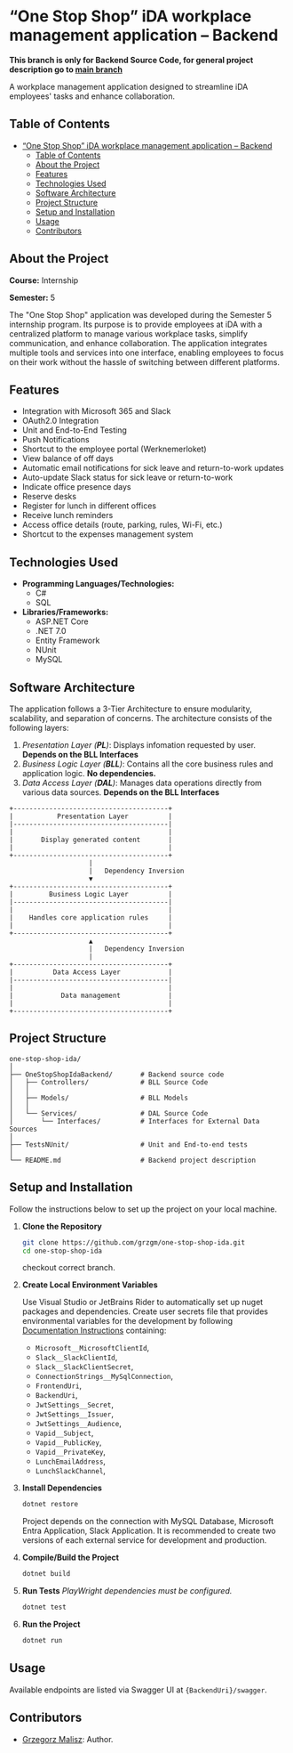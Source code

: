 # “One Stop Shop” iDA workplace management application – Backend

**This branch is only for Backend Source Code, for general project description go to [main branch](https://github.com/grzgm/one-stop-shop-ida)**

A workplace management application designed to streamline iDA employees' tasks and enhance collaboration.

## Table of Contents

- [“One Stop Shop” iDA workplace management application – Backend](#one-stop-shop-ida-workplace-management-application--backend)
  - [Table of Contents](#table-of-contents)
  - [About the Project](#about-the-project)
  - [Features](#features)
  - [Technologies Used](#technologies-used)
  - [Software Architecture](#software-architecture)
  - [Project Structure](#project-structure)
  - [Setup and Installation](#setup-and-installation)
  - [Usage](#usage)
  - [Contributors](#contributors)

## About the Project

**Course:** Internship

**Semester:** 5

The "One Stop Shop" application was developed during the Semester 5 internship program. Its purpose is to provide employees at iDA with a centralized platform to manage various workplace tasks, simplify communication, and enhance collaboration. The application integrates multiple tools and services into one interface, enabling employees to focus on their work without the hassle of switching between different platforms.

## Features

- Integration with Microsoft 365 and Slack
- OAuth2.0 Integration
- Unit and End-to-End Testing
- Push Notifications
- Shortcut to the employee portal (Werknemerloket)
- View balance of off days
- Automatic email notifications for sick leave and return-to-work updates
- Auto-update Slack status for sick leave or return-to-work
- Indicate office presence days
- Reserve desks
- Register for lunch in different offices
- Receive lunch reminders
- Access office details (route, parking, rules, Wi-Fi, etc.)
- Shortcut to the expenses management system

## Technologies Used

- **Programming Languages/Technologies:**
  - C#
  - SQL
- **Libraries/Frameworks:**
  - ASP.NET Core
  - .NET 7.0
  - Entity Framework
  - NUnit
  - MySQL

## Software Architecture

The application follows a 3-Tier Architecture to ensure modularity, scalability, and separation of concerns. The architecture consists of the following layers:

1. _Presentation Layer (**PL**)_: Displays infomation requested by user. **Depends on the BLL Interfaces**
2. _Business Logic Layer (**BLL**)_: Contains all the core business rules and application logic. **No dependencies.**
3. _Data Access Layer (**DAL**)_: Manages data operations directly from various data sources. **Depends on the BLL Interfaces**

```
+---------------------------------------+
|           Presentation Layer          |
|---------------------------------------|
|                                       |
|       Display generated content       |
|                                       |
+---------------------------------------+
                    |
                    |   Dependency Inversion
                    ▼
+---------------------------------------+
|         Business Logic Layer          |
|---------------------------------------|
|                                       |
|    Handles core application rules     |
|                                       |
+---------------------------------------+
                    ▲
                    |   Dependency Inversion
                    |
+---------------------------------------+
|          Data Access Layer            |
|---------------------------------------|
|                                       |
|            Data management            |
|                                       |
+---------------------------------------+
```

## Project Structure

```
one-stop-shop-ida/
│
├── OneStopShopIdaBackend/       # Backend source code
│   ├── Controllers/             # BLL Source Code
│   │
│   ├── Models/                  # BLL Models
│   │
│   └── Services/                # DAL Source Code
│       └── Interfaces/          # Interfaces for External Data Sources
│
├── TestsNUnit/                  # Unit and End-to-end tests
│
└── README.md                    # Backend project description
```

## Setup and Installation

Follow the instructions below to set up the project on your local machine.

1. **Clone the Repository**

   ```bash
   git clone https://github.com/grzgm/one-stop-shop-ida.git
   cd one-stop-shop-ida
   ```

   checkout correct branch.

2. **Create Local Environment Variables**

   Use Visual Studio or JetBrains Rider to automatically set up nuget packages and dependencies. Create user secrets file that provides environmental variables for the development by following [Documentation Instructions](https://learn.microsoft.com/en-us/aspnet/core/security/app-secrets?view=aspnetcore-7.0&tabs=windows) containing:

   - `Microsoft__MicrosoftClientId`,
   - `Slack__SlackClientId`,
   - `Slack__SlackClientSecret`,
   - `ConnectionStrings__MySqlConnection`,
   - `FrontendUri`,
   - `BackendUri`,
   - `JwtSettings__Secret`,
   - `JwtSettings__Issuer`,
   - `JwtSettings__Audience`,
   - `Vapid__Subject`,
   - `Vapid__PublicKey`,
   - `Vapid__PrivateKey`,
   - `LunchEmailAddress`,
   - `LunchSlackChannel`,

3. **Install Dependencies**

   ```bash
   dotnet restore
   ```

   Project depends on the connection with MySQL Database, Microsoft Entra Application, Slack Application. It is recommended to create two versions of each external service for development and production.

4. **Compile/Build the Project**

   ```bash
   dotnet build
   ```

5. **Run Tests**
   _PlayWright dependencies must be configured._

   ```bash
   dotnet test
   ```

6. **Run the Project**
   ```bash
   dotnet run
   ```

## Usage

Available endpoints are listed via Swagger UI at `{BackendUri}/swagger`.

## Contributors

- [Grzegorz Malisz](https://github.com/grzgm): Author.

